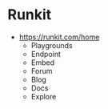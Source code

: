 # Runkit

- <https://runkit.com/home>
  - Playgrounds
  - Endpoint
  - Embed
  - Forum
  - Blog
  - Docs
  - Explore


## 
